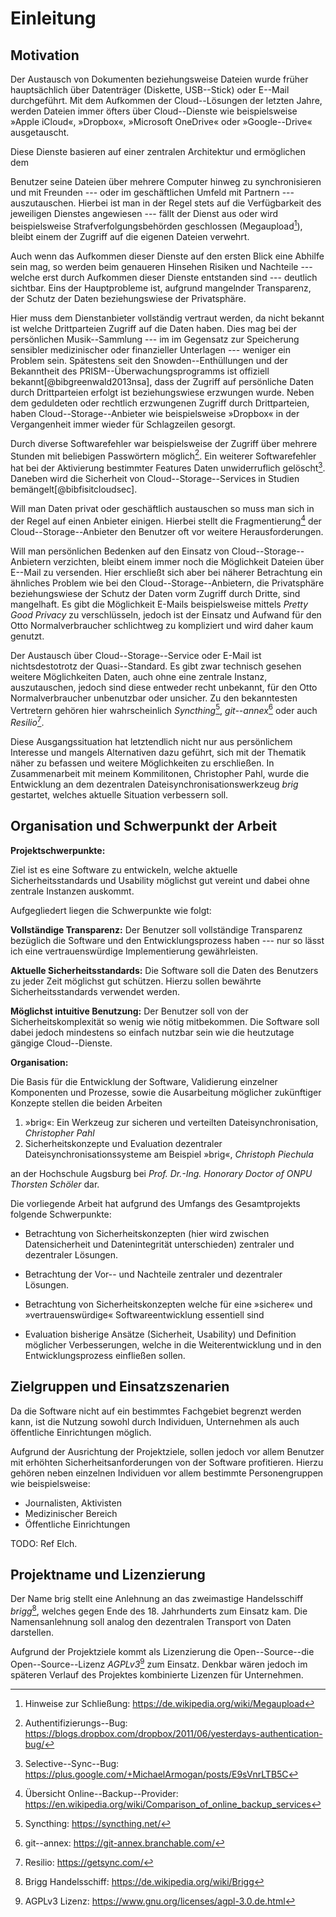 # Einleitung

## Motivation

Der Austausch von Dokumenten beziehungsweise Dateien wurde früher hauptsächlich
über Datenträger (Diskette, USB--Stick) oder E--Mail durchgeführt. Mit dem
Aufkommen der Cloud--Lösungen der letzten Jahre, werden Dateien immer öfters
über Cloud--Dienste wie beispielsweise »Apple iCloud«, »Dropbox«, »Microsoft
OneDrive« oder »Google--Drive« ausgetauscht.

Diese Dienste basieren auf einer zentralen Architektur und ermöglichen dem

Benutzer seine Dateien über mehrere Computer hinweg zu synchronisieren und mit
Freunden --- oder im geschäftlichen Umfeld mit Partnern --- auszutauschen.
Hierbei ist man in der Regel stets auf die Verfügbarkeit des jeweiligen
Dienstes angewiesen --- fällt der Dienst aus oder wird beispielsweise
Strafverfolgungsbehörden geschlossen (Megaupload[^mega-close]), bleibt einem
der Zugriff auf die eigenen Dateien verwehrt.

[^mega-close]: Hinweise zur Schließung: <https://de.wikipedia.org/wiki/Megaupload>

Auch wenn das Aufkommen dieser Dienste auf den ersten Blick eine Abhilfe sein
mag, so werden beim genaueren Hinsehen Risiken und Nachteile --- welche erst
durch Aufkommen dieser Dienste entstanden sind --- deutlich sichtbar. Eins der
Hauptprobleme ist, aufgrund mangelnder Transparenz, der Schutz der Daten
beziehungswiese der Privatsphäre.

Hier muss dem Dienstanbieter vollständig vertraut werden, da nicht bekannt ist
welche Drittparteien Zugriff auf die Daten haben. Dies mag bei der persönlichen
Musik--Sammlung --- im im Gegensatz zur Speicherung sensibler medizinischer
oder finanzieller Unterlagen --- weniger ein Problem sein. Spätestens seit den
Snowden--Enthüllungen und der Bekanntheit des PRISM--Überwachungsprogramms ist
offiziell bekannt[@bibgreenwald2013nsa], dass der Zugriff auf persönliche Daten
durch Drittparteien erfolgt ist beziehungswiese erzwungen wurde. Neben dem
geduldeten oder rechtlich erzwungenen Zugriff durch Drittparteien, haben
Cloud--Storage--Anbieter wie beispielsweise »Dropbox« in der Vergangenheit
immer wieder für Schlagzeilen gesorgt. 

Durch diverse Softwarefehler war beispielsweise der Zugriff über mehrere Stunden mit
beliebigen Passwörtern möglich[^dbox-passbug]. Ein weiterer Softwarefehler hat
bei der Aktivierung bestimmter Features Daten unwiderruflich
gelöscht[^dbox-rm]. Daneben wird die Sicherheit von Cloud--Storage--Services
in Studien bemängelt[@bibfisitcloudsec].

[^dbox-passbug]: Authentifizierungs--Bug: <https://blogs.dropbox.com/dropbox/2011/06/yesterdays-authentication-bug/>
[^dbox-rm]: Selective--Sync--Bug: <https://plus.google.com/+MichaelArmogan/posts/E9sVnrLTB5C>

Will man Daten privat oder geschäftlich austauschen so muss
man sich in der Regel auf einen Anbieter einigen. Hierbei stellt die
Fragmentierung[^prov-frag] der Cloud--Storage--Anbieter den Benutzer oft vor
weitere Herausforderungen.

[^prov-frag]: Übersicht Online--Backup--Provider: <https://en.wikipedia.org/wiki/Comparison_of_online_backup_services>

Will man persönlichen Bedenken auf den Einsatz von Cloud--Storage--Anbietern
verzichten, bleibt einem immer noch die Möglichkeit Dateien über E--Mail zu
versenden. Hier erschließt sich aber bei näherer Betrachtung ein ähnliches
Problem wie bei den Cloud--Storage--Anbietern, die Privatsphäre beziehungswiese
der Schutz der Daten vorm Zugriff durch Dritte, sind mangelhaft. Es gibt die Möglichkeit E-Mails beispielsweise mittels *Pretty Good Privacy* zu verschlüsseln, jedoch ist der Einsatz und Aufwand für den Otto Normalverbraucher schlichtweg zu kompliziert und wird daher kaum genutzt.

Der Austausch über Cloud--Storage--Service oder E-Mail ist nichtsdestotrotz der
Quasi--Standard. Es gibt zwar technisch gesehen weitere Möglichkeiten Daten,
auch ohne eine zentrale Instanz, auszutauschen, jedoch sind diese entweder
recht unbekannt, für den Otto Normalverbraucher unbenutzbar oder unsicher. Zu
den bekanntesten Vertretern gehören hier wahrscheinlich
*Syncthing*[^syncthing], *git--annex*[^git-annex] oder auch *Resilio*[^resilio].

[^syncthing]: Syncthing: <https://syncthing.net/>


[^resilio]: Resilio: <https://getsync.com/>

[^git-annex]: git--annex: <https://git-annex.branchable.com/>


Diese Ausgangssituation hat letztendlich nicht nur aus persönlichem Interesse
und mangels Alternativen dazu geführt, sich mit der Thematik näher zu befassen
und weitere Möglichkeiten zu erschließen. In Zusammenarbeit mit meinem
Kommilitonen, Christopher Pahl, wurde die Entwicklung an dem dezentralen
Dateisynchronisationswerkzeug *brig* gestartet, welches aktuelle Situation
verbessern soll.


## Organisation und Schwerpunkt der Arbeit

**Projektschwerpunkte:**

Ziel ist es eine Software zu entwickeln, welche aktuelle Sicherheitsstandards
und Usability möglichst gut vereint und dabei ohne zentrale Instanzen auskommt.

Aufgegliedert liegen die Schwerpunkte wie folgt:

**Vollständige Transparenz:** Der Benutzer soll vollständige Transparenz
bezüglich die Software und den Entwicklungsprozess haben --- nur so lässt ich
eine vertrauenswürdige Implementierung gewährleisten.

**Aktuelle Sicherheitsstandards:** Die Software soll die Daten des Benutzers zu
jeder Zeit möglichst gut schützen. Hierzu sollen bewährte Sicherheitsstandards
verwendet werden.

**Möglichst intuitive Benutzung:** Der Benutzer soll von der
Sicherheitskomplexität so wenig wie nötig mitbekommen. Die Software soll dabei
jedoch mindestens so einfach nutzbar sein wie die heutzutage gängige
Cloud--Dienste.

**Organisation:**

Die Basis für die Entwicklung der Software, Validierung einzelner Komponenten
und Prozesse, sowie die Ausarbeitung möglicher zukünftiger Konzepte stellen die
beiden Arbeiten

1) »brig«: Ein Werkzeug zur sicheren und verteilten Dateisynchronisation, *Christopher Pahl* 
2) Sicherheitskonzepte und Evaluation dezentraler Dateisynchronisationssysteme am Beispiel »brig«, *Christoph Piechula*

an der Hochschule Augsburg bei *Prof. Dr.-Ing. Honorary Doctor of ONPU Thorsten
Schöler* dar.

Die vorliegende Arbeit hat aufgrund des Umfangs des Gesamtprojekts folgende
Schwerpunkte:

* Betrachtung von Sicherheitskonzepten (hier wird zwischen Datensicherheit und
  Datenintegrität unterschieden) zentraler und dezentraler Lösungen.

* Betrachtung der Vor-- und Nachteile zentraler und dezentraler Lösungen.

* Betrachtung von Sicherheitskonzepten welche für eine »sichere« und
  »vertrauenswürdige« Softwareentwicklung essentiell sind

* Evaluation bisherige Ansätze (Sicherheit, Usability) und Definition möglicher
  Verbesserungen, welche in die Weiterentwicklung und in den
  Entwicklungsprozess einfließen sollen.

## Zielgruppen und Einsatzszenarien

Da die Software nicht auf ein bestimmtes Fachgebiet begrenzt werden kann, ist
die Nutzung sowohl durch Individuen, Unternehmen als auch öffentliche
Einrichtungen möglich.

Aufgrund der Ausrichtung der Projektziele, sollen jedoch vor allem Benutzer mit
erhöhten Sicherheitsanforderungen von der Software profitieren. Hierzu gehören
neben einzelnen Individuen vor allem bestimmte Personengruppen wie
beispielsweise:

* Journalisten, Aktivisten
* Medizinischer Bereich
* Öffentliche Einrichtungen

TODO: Ref Elch.

## Projektname und Lizenzierung

Der Name brig stellt eine Anlehnung an das zweimastige Handelsschiff
*brigg*[^brigg], welches gegen Ende des 18. Jahrhunderts zum Einsatz kam. Die
Namensanlehnung soll analog den dezentralen Transport von Daten darstellen.

[^brigg]: Brigg Handelsschiff: <https://de.wikipedia.org/wiki/Brigg>

Aufgrund der Projektziele kommt als Lizenzierung die Open--Source--die
Open--Source--Lizenz *AGPLv3*[^agpl] zum Einsatz. Denkbar wären jedoch im
späteren Verlauf des Projektes kombinierte Lizenzen für Unternehmen.

[^agpl]: AGPLv3 Lizenz: <https://www.gnu.org/licenses/agpl-3.0.de.html>
